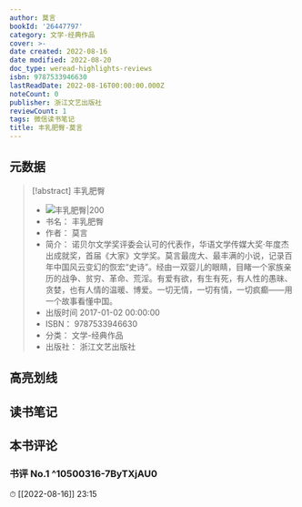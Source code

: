 ```yaml
---
author: 莫言
bookId: '26447797'
category: 文学-经典作品
cover: >-
date created: 2022-08-16
date modified: 2022-08-20
doc_type: weread-highlights-reviews
isbn: 9787533946630
lastReadDate: 2022-08-16T00:00:00.000Z
noteCount: 0
publisher: 浙江文艺出版社
reviewCount: 1
tags: 微信读书笔记
title: 丰乳肥臀-莫言
---
```


## 元数据

> [!abstract] 丰乳肥臀
> - ![ 丰乳肥臀|200](https://wfqqreader-1252317822.image.myqcloud.com/cover/797/26447797/t7_26447797.jpg)
> - 书名： 丰乳肥臀
> - 作者： 莫言
> - 简介： 诺贝尔文学奖评委会认可的代表作，华语文学传媒大奖·年度杰出成就奖，首届《大家》文学奖。莫言最庞大、最丰满的小说，记录百年中国风云变幻的恢宏“史诗”。经由一双婴儿的眼睛，目睹一个家族亲历的战争、贫穷、革命、荒淫。有爱有欲，有生有死，有人性的愚昧、贪婪，也有人情的温暖、博爱。一切无情，一切有情，一切疯癫——用一个故事看懂中国。
> - 出版时间 2017-01-02 00:00:00
> - ISBN： 9787533946630
> - 分类： 文学-经典作品
> - 出版社： 浙江文艺出版社

## 高亮划线

## 读书笔记

## 本书评论

### 书评 No.1 ^10500316-7ByTXjAU0

⏱ [[2022-08-16]] 23:15
